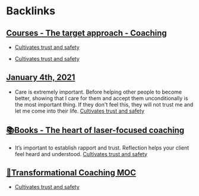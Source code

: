 
# Backlinks
## [Courses - The target approach - Coaching](<Courses - The target approach - Coaching.md>)
- [Cultivates trust and safety](<Cultivates trust and safety.md>)

- [Cultivates trust and safety](<Cultivates trust and safety.md>)

## [January 4th, 2021](<January 4th, 2021.md>)
- Care is extremely important. Before helping other people to become better, showing that I care for them and accept them unconditionally is the most important thing. If they don't feel this, they will not trust me and let me come into their life. [Cultivates trust and safety](<Cultivates trust and safety.md>)

## [📚Books - The heart of laser-focused coaching](<📚Books - The heart of laser-focused coaching.md>)
- It’s important to establish rapport and trust. Reflection helps your client feel heard and understood. [Cultivates trust and safety](<Cultivates trust and safety.md>)

## [🧭Transformational Coaching MOC](<🧭Transformational Coaching MOC.md>)
- [Cultivates trust and safety](<Cultivates trust and safety.md>)

